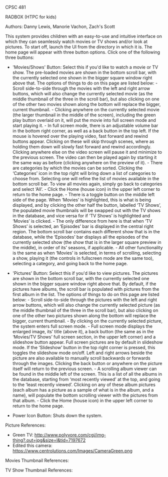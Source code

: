 CPSC 481

RADBOX (HTPC for kids)

Authors: Danny Lewis,
         Manorie Vachon,
         Zach's Scott

        
This system provides children with an easy-to-use and intuitive interface on which they can seamlessly
watch movies or TV shows and/or look at pictures.
To start off, launch the UI from the directory in which it is. The home page will appear with three button
options. Click one of the following three buttons:

- 'Movies/Shows' Button: Select this if you'd like to watch a movie or TV show. The pre-loaded movies are 
						 shown in the bottom scroll bar, with the currently selected one shown in the bigger 
						 square window right above that. The options of things to do on this page are listed 
						 below:
						 - Scroll side-to-side through the movies with the left and right arrow buttons, which 
						 will also change the currently selected movie (as the middle thumbnail of the three 
						 in the scroll bar), but also clicking on one of the other two movies shown along the 
						 bottom will replace the bigger, current thumbnail.
                         - Clicking anywhere on the currently selected movie (the larger thumbnail in the 
						 middle of the screen), including the green play button overlaid on it, will put the 
						 movie into full screen mode and start playing it.
							- In full screen mode, there is an adjustable volume bar in the bottom right corner,
							as well as a back button in the top left.  If the mouse is hovered over the playing 
							video, fast forward and rewind buttons appear. Clicking on these will skip through 
							scenes, where as holding them down will slowly fast forward and rewind accordingly. 
							Clicking anywhere else on the video screen will pause it and minimize to the 
							previous screen. The video can then be played again by starting it the same way as 
							before (clicking anywhere on the preview of it).
						 - There are categories by which the movies can be sorted. Clicking the ‘Categories’ 
						 icon in the top right will bring down a list of categories to choose from.  Selecting 
						 one will refine the list of movies available in the bottom scroll bar. To view all 
						 movies again, simply go back to categories and select ‘All’.
						 - Click the Home (house icon) in the upper left corner to return to the home page.
						 - There is a toggle button on the middle left side of the page. When ‘Movies’ is 
						 highlighted, this is what is being displayed, and by clicking the other half the button,
						 labelled ‘TV Shows’, the populated movie thumbnails will be swapped out with the TV 
						 shows in the database, and vice versa for if ‘TV Shows’ is highlighted and ‘Movies’ is 
						 clicked.
						 - The only difference from here is that when ‘TV Shows’ is selected, an ‘Episodes’ bar 
						 is displayed in the central right region. The bottom scroll bar contains each different 
						 show that is in the database, while the ‘Episodes’ bar displays all the episodes of the 
						 currently selected show (the show that is in the larger square preview in the middle), 
						 in order of its’ seasons, if applicable.
						 - All other functionality is the same as when ‘Movies’ is selected, in terms of 
						 scrolling, selecting a show, playing it (the controls in fullscreen mode are the same 
						 too), selecting a category, and going back to the home page.

- 'Pictures' Button: Select this if you'd like to view pictures. The pictures are shown in the bottom scroll bar, 
					 with the currently selected one shown in the bigger square window right above that. By 
					 default, if the pictures have albums, the scroll bar is populated with pictures from the 
					 first album in the list. The options of things to do on this page are listed below:
					 - Scroll side-to-side through the pictures with the left and right arrow buttons, which will 
					 also change the currently selected picture (as the middle thumbnail of the three in the scroll 
					 bar), but also clicking on one of the other two pictures shown along the bottom will replace 
					 the bigger, current thumbnail.
					 - By clicking on the currently selected picture, the system enters full screen mode.
						- Full screen mode displays the enlarged image, its’ title (above it), a back button 
						(the same as in the ‘Movies/TV Shows’ full screen section, in the upper left corner) and a 
						slideshow button appear. Full screen pictures are by default in slideshow mode.  If the 
						‘Slideshow’ button in the top right corner is pressed, this toggles the slideshow mode 
						on/off. Left and right arrows beside the picture are also available to manually scroll 
						backwards or forwards through the images. Clicking the back button or anywhere on the 
						picture itself will return to the previous screen.
					 - A scrolling album viewer can be found in the middle left of the screen. This is a list of 
					 all the albums in the database, starting from ‘most recently viewed’ at the top, and going to 
					 the ‘least recently viewed’. Clicking on any of these album pictures (each album has a picture 
					 as a sample of what is in the album, and a name), will populate the bottom scrolling viewer 
					 with the pictures from that album.
					 - Click the Home (house icon) in the upper left corner to return to the home page.

- Power Icon Button: Shuts down the system.


Picture References:
- Green TV: http://www.polyvore.com/cgi/img-thing?.out=jpg&size=l&tid=7197672
- Edited this camera: https://www.centrolutions.com/Images/CameraGreen.png


Movies Thumbnail References:



TV Show Thumbnail References:



